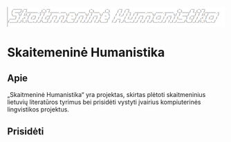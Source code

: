 ![Logo](https://github.com/Skaitmenine-Humanistika/skaitmenine-humanistika.github.io/raw/main/LogoBig.png)





# Skaitemeninė Humanistika 

## Apie

„Skaitmeninė Humanistika“ yra projektas, skirtas plėtoti skaitmeninius lietuvių literatūros tyrimus bei prisidėti vystyti įvairius kompiuterinės lingvistikos projektus. 


## Prisidėti
